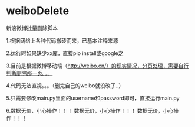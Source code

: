 # weiboDelete

新浪微博批量删除脚本

1.根据网络上各种代码搬砖而来，已基本注释来源

2.运行时如果缺少xx库，直接pip install或google之

3.目前是根据微博移动端（http://weibo.cn/）的现实情况，分页处理，需要自行判断删除那一页。。。

4.代码无法直视。。。（删完自己的weibo就没改了..）

5.只需要修改main.py里面的username和password即可，直接运行main.py

6.数据无价，小心操作！！！
  数据无价，小心操作！！！
  数据无价，小心操作！！！
